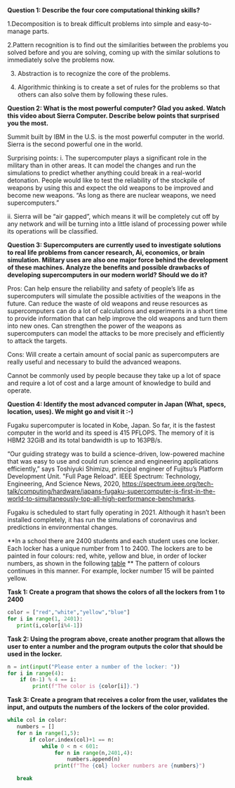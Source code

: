 **Question 1: Describe the four core computational thinking skills?**

1.Decomposition is to  break difficult problems into simple and easy-to-manage parts.

2.Pattern recognition is to find out the similarities between the problems you solved before and you are solving, coming up with the similar solutions to immediately solve the problems now.

3. Abstraction is to recognize the core of the problems.

4. Algorithmic thinking is to create a set of rules for the problems so that others can also solve them by following these rules.

**Question 2: What is the most powerful computer? Glad you asked. Watch this video about Sierra Computer. Describe below points that surprised you the most.**

Summit built by IBM in the U.S. is the most powerful computer in the world. Sierra is the second powerful one in the world.

Surprising points:
   i.  The supercomputer plays a significant role in the military than in other areas. It can model the changes and run the simulations to predict whether anything could break in a real-world detonation. People would like to  test the reliability of the stockpile of weapons by using this and expect the old weapons to be improved and become new weapons. “As long as there are nuclear weapons, we need supercomputers.”

   ii. Sierra will be “air gapped”, which means it will be completely cut off by any network and will be turning into a little island of processing power  while its operations will be classified.

**Question 3: Supercomputers are currently used to investigate solutions to real life problems from cancer research, Ai, economics, or brain simulation. Military uses are also one major force behind the development of these machines. Analyze the benefits and possible drawbacks of developing supercomputers in our modern world? Should we do it?**

Pros:
Can help ensure the reliability and safety of people’s life as supercomputers will simulate the possible activities of the weapons in the future.
Can reduce the waste of old weapons and reuse resources as supercomputers can do a lot of calculations and experiments in a short time to provide information that can help improve the old weapons and turn them into new ones.
Can strengthen the power of the weapons as supercomputers can model the  attacks to be more precisely and efficiently to attack the targets.

Cons:
   Will create a certain amount of social panic as supercomputers are really useful and necessary to build the advanced weapons.

   Cannot be commonly used by people because they take up a lot of space and require a lot of cost and a large amount of knowledge to build and operate.

**Question 4: Identify the most advanced computer in Japan (What, specs, location, uses). We might go and visit it :-)**

Fugaku supercomputer is located in Kobe, Japan. So far, it is the fastest computer in the world and its speed is 415 PFLOPS. The memory of it is HBM2 32GiB and its total bandwidth is up to 163PB/s.

“Our guiding strategy was to build a science-driven, low-powered machine that was easy to use and could run science and engineering applications efficiently,” says Toshiyuki Shimizu, principal engineer of Fujitsu’s Platform Development Unit. 
"Full Page Reload". IEEE Spectrum: Technology, Engineering, And Science News, 2020, https://spectrum.ieee.org/tech-talk/computing/hardware/japans-fugaku-supercomputer-is-first-in-the-world-to-simultaneously-top-all-high-performance-benchmarks.

Fugaku is scheduled to start fully  operating in 2021. Although it hasn’t been installed completely, it has run the simulations of coronavirus and predictions in environmental changes. 

**In a school there are 2400 students and each student uses one locker. Each locker has a unique number from 1 to 2400. The lockers are to be painted in four colours: red, white, yellow and blue, in order of locker numbers, as shown in the following [table](https://docs.google.com/document/d/1_bGPdvLZNzLIBHB2IduZxIlA2ecajslQJBbAT0tsx-c/edit)
**
The pattern of colours continues in this manner. For example, locker number 15 will be painted yellow.

**Task 1: Create a program that shows the colors of all the lockers from 1 to 2400**
```.py
color = ["red","white","yellow","blue"]
for i in range(1, 2401):
   print(i,color[i%4-1])
 ```

**Task 2: Using the program above, create another program that allows the user to enter a number and the program outputs the color that should be used in the locker.**
```.py
n = int(input("Please enter a number of the locker: "))
for i in range(4):
    if (n-1) % 4 == i:
        print(f"The color is {color[i]}.")
 ```
 **Task 3: Create a program that receives a color from the user, validates the input,  and outputs the numbers of the lockers of the color provided.**
 ```.py
 while col in color:
    numbers = []
    for n in range(1,5):
        if color.index(col)+1 == n:
            while 0 < n < 601:
                for n in range(n,2401,4):
                    numbers.append(n)
                print(f"The {col} locker numbers are {numbers}")

    break
```










